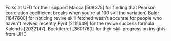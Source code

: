 Folks at UFD for their support
Macca [508375] for finding that Pearson correlation coefficient breaks when you're at 100 skll (no variation)
Baldr [1847600] for noticing revive skill fetched wasn't accurate for people who haven't revived recently
Pyrit [2111649] for the revive success formula
Kalends [2032147], Beckiferret [3601760] for their skill progression insights from UHC 
